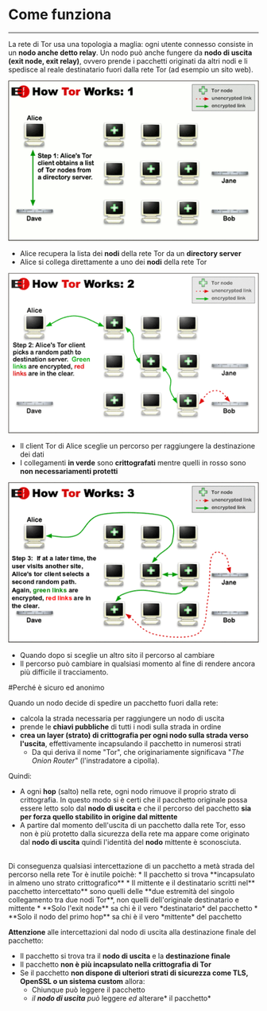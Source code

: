 # Come funziona
---
La rete di Tor usa una topologia a maglia: ogni utente connesso consiste in un **nodo anche detto relay**. Un nodo può
anche fungere da **nodo di uscita (exit node, exit relay)**, ovvero prende i pacchetti originati da altri nodi e li spedisce al
reale destinatario fuori dalla rete Tor (ad esempio un sito web).

![](tor1.png)

* Alice recupera la lista dei **nodi** della rete Tor da un **directory server**
* Alice si collega direttamente a uno dei **nodi** della rete Tor


![](tor2.png)

* Il client Tor di Alice sceglie un percorso per raggiungere la destinazione dei dati
* I collegamenti **in verde** sono **crittografati** mentre quelli in rosso sono **non necessariamenti protetti**

![](tor3.png)

* Quando dopo si sceglie un altro sito il percorso al cambiare
* Il percorso può cambiare in qualsiasi momento al fine di rendere ancora più difficile il tracciamento.

#Perché è sicuro ed anonimo

Quando un nodo decide di spedire un pacchetto fuori dalla rete:
* calcola la strada necessaria per raggiungere un nodo di uscita
* prende le **chiavi pubbliche** di tutti i nodi sulla strada in ordine
* **crea un layer (strato) di crittografia per ogni nodo sulla strada verso l'uscita**, effettivamente incapsulando il pacchetto in numerosi strati
  * Da qui deriva il nome "Tor", che originariamente significava "*The Onion Router*" (l'instradatore a cipolla).

Quindi:
* A ogni **hop** (salto) nella rete, ogni nodo rimuove il proprio strato di crittografia. In questo modo si è certi che il pacchetto originale possa essere letto solo dal **nodo di uscita** e che il percorso del pacchetto **sia per forza quello stabilito in origine dal mittente**
* A partire dal momento dell'uscita di un pacchetto dalla rete Tor, esso non è più protetto dalla sicurezza della rete ma appare come originato dal **nodo di uscita** quindi l'identità del **nodo** mittente è sconosciuta.
<br/>
Di conseguenza qualsiasi intercettazione di un pacchetto a metà strada del percorso nella rete Tor è inutile poichè:
* Il pacchetto si trova **incapsulato in almeno uno strato crittografico**
* Il mittente e il destinatario scritti nel** pacchetto intercettato** sono quelli delle **due estremità del singolo collegamento tra due nodi Tor**, non quelli dell'originale destinatario e mittente
* **Solo l'exit node** sa chi è il vero *destinatario* del pacchetto
* **Solo il nodo del primo hop** sa chi è il vero *mittente* del pacchetto<br/>

**Attenzione** alle intercettazioni dal nodo di uscita alla destinazione finale del pacchetto:
* Il pacchetto si trova tra il **nodo di uscita** e la **destinazione finale**
* Il pacchetto **non è più incapsulato nella crittografia di Tor**
* Se il pacchetto **non dispone di ulteriori strati di sicurezza come TLS, OpenSSL o un sistema custom** allora:
  * Chiunque può leggere il pacchetto
  * *il* ***nodo di uscita*** *può* leggere *ed* alterare* il pacchetto*